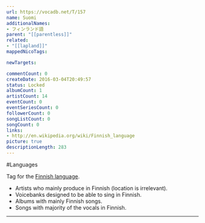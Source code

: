 ```yaml
---
url: https://vocadb.net/T/157
name: Suomi
additionalNames: 
- フィンランド語
parent: "[[parentless]]"
related:
- "[[lapland]]"
mappedNicoTags:

newTargets:

commentCount: 0
createDate: 2016-03-04T20:49:57
status: Locked
albumCount: 1
artistCount: 14
eventCount: 0
eventSeriesCount: 0
followerCount: 0
songListCount: 0
songCount: 0
links: 
- http://en.wikipedia.org/wiki/Finnish_language
picture: true
descriptionLength: 283
---
```


#Languages

Tag for the [Finnish language](http://en.wikipedia.org/wiki/Finnish_language).

- Artists who mainly produce in Finnish (location is irrelevant).
- Voicebanks designed to be able to sing in Finnish.
- Albums with mainly Finnish songs.	
- Songs with majority of the vocals in Finnish.

---

